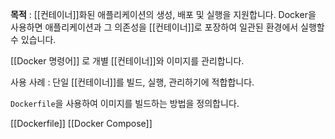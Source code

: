 

**목적**  : [[컨테이너]]화된 애플리케이션의 생성, 배포 및 실행을 지원합니다. Docker을 사용하면 애플리케이션과 그 의존성을 [[컨테이너]]로 포장하여 일관된 환경에서 실행할 수 있습니다.

[[Docker 명령어]] 로 개별 [[컨테이너]]와 이미지를 관리합니다.

사용 사례 : 단일 [[컨테이너]]를 빌드, 실행, 관리하기에 적합합니다.

`Dockerfile`을 사용하여 이미지를 빌드하는 방법을 정의합니다.


[[Dockerfile]]
[[Docker Compose]]